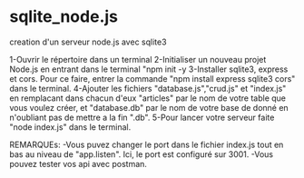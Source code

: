 # sqlite_node.js
creation d'un serveur node.js avec sqlite3

1-Ouvrir le répertoire dans un terminal
2-Initialiser un nouveau projet Node.js en entrant dans le terminal "npm init -y
3-Installer sqlite3, express et cors. Pour ce faire, entrer la commande "npm install express sqlite3 cors" dans le terminal.
4-Ajouter les fichiers "database.js","crud.js" et "index.js" en remplacant dans chacun d'eux "articles" par le nom de votre table que vous voulez créer, et "database.db" par le nom de votre base de donné en n'oubliant pas de mettre a la fin ".db".
5-Pour lancer votre serveur faite "node index.js" dans le terminal.

REMARQUEs: -Vous puvez changer le port dans le fichier index.js tout en bas au niveau de "app.listen". Ici, le port est configuré sur 3001.
          -Vous pouvez tester vos api avec postman.
